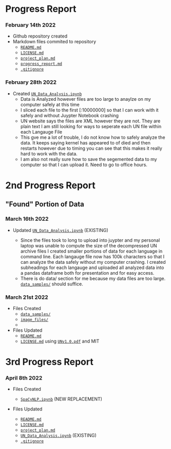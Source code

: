 
# Progress Report
### February 14th 2022
- Github repository created
- Markdown files commited to repository 
     -  [`README.md`](README.MD)
     -  [`LICENSE.md`](LICENSE.md)
     -  [`project_plan.md`](project_plan.md)
     -  [`progress_report.md`](progress_report.md)
     -  [`.gitignore`](.gitignore)
   
### February 28th 2022
- Created [`UN_Data_Analysis.ipynb`](UN_Data_Analysis.ipynb)
     -   Data is Analyzed however files are too large to anaylze on my computer safely at this time
     - I sliced each file to the first [:10000000] so that I can work with it safely and without Juypter Notebook crashing
     - UN website says the files are XML however they are not. They are plain text I am still looking for ways to seperate each UN file within each Langauge File
     - This gve me a lot of trouble, I do not know how to safely analyze the data. It keeps saying kernel has appeared to of died and then restarts however due to timing you can see that this makes it really hard to work with the data. 
     - I am also not really sure how to save the segemented data to my computer so that I can upload it. Need to go to office hours.

# 2nd Progress Report
## "Found" Portion of Data

### March 16th 2022

- Updated [`UN_Data_Analysis.ipynb`](UN_Data_Analysis.ipynb) (EXISTING)

     - Since the files took to long to upload into juypter and my personal laptop was unable to compute the size of the decompressed UN archive files I created smaller portions of data for each language in command line. Each langauge file now has 100k characters so that I can analyze the data safely without my computer crashing. I created subheadings for each langauge and uploaded all analyzed data into a pandas dataframe both for presentation and for easy access.
     - There is do data/ section for me because my data files are too large. [`data_samples/`](data_samples/) should suffice.
     
### March 21st 2022
- Files Created 
     - [`data_samples/`](data_samples/)
     - [`image_files/`](image_files/)
     - 
- Files Updated
     -   [`README.md`](README.MD)
     -   [`LICENSE.md`](LICENSE.md) using [`UNv1.0.pdf`](UNv1.0.pdf) and MIT

# 3rd Progress Report
### April 8th 2022
- Files Created 
     - [`SpaCyNLP.ipynb`](SpaCyNLP.ipynb) (NEW REPLACEMENT)
     
- Files Updated
     -  [`README.md`](README.MD)
     -  [`LICENSE.md`](LICENSE.md)
     -  [`project_plan.md`](project_plan.md)
     -  [`UN_Data_Analysis.ipynb`](UN_Data_Analysis.ipynb) (EXISTING)
     -  [`.gitignore`](.gitignore)
